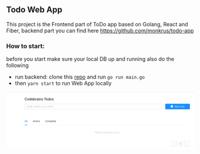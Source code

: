 ## Todo Web App
This project is the Frontend part of ToDo app based on Golang, React and Fiber, backend part you can find here https://github.com/monkrus/todo-app

### How to start:
before you start make sure your local DB up and running also do the following
- run backend: clone this [repo](https://github.com/monkrus/todo-app) and run `go run main.go`
- then `yarn start` to run Web App locally

![img.png](img.png)